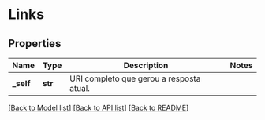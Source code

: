 # Links

## Properties
Name | Type | Description | Notes
------------ | ------------- | ------------- | -------------
**_self** | **str** | URI completo que gerou a resposta atual. | 

[[Back to Model list]](../README.md#documentation-for-models) [[Back to API list]](../README.md#documentation-for-api-endpoints) [[Back to README]](../README.md)

